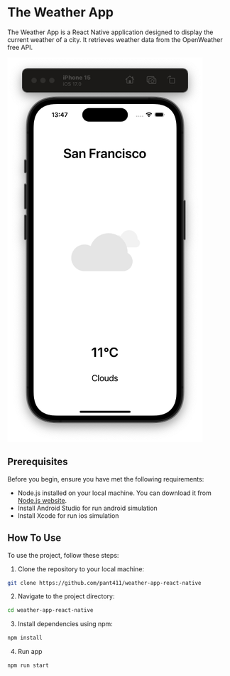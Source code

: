 # The Weather App

  The Weather App is a React Native application designed to display the current weather of a city. It retrieves weather data from the OpenWeather free API.

  <div style="margin:0 auto;">
    <img src="https://github.com/pant411/weather-app-react-native/blob/main/assets/Screenshot%202567-03-21%20at%2013.47.26.png?raw=true" alt="Image Description">
  </div>

## Prerequisites

Before you begin, ensure you have met the following requirements:

- Node.js installed on your local machine. You can download it from [Node.js website](https://nodejs.org/).
- Install Android Studio for run android simulation
- Install Xcode for run ios simulation

## How To Use

To use the project, follow these steps:

1. Clone the repository to your local machine:
```bash
git clone https://github.com/pant411/weather-app-react-native
```
2. Navigate to the project directory:
```bash
cd weather-app-react-native
```
3. Install dependencies using npm:
```bash
npm install
```
4. Run app
```bash
npm run start
```
